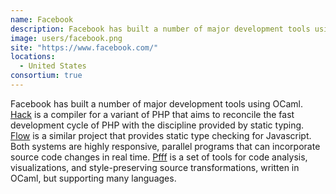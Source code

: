```yaml
---
name: Facebook
description: Facebook has built a number of major development tools using OCaml
image: users/facebook.png
site: "https://www.facebook.com/"
locations: 
  - United States
consortium: true
---
```


Facebook has built a number of major development tools using OCaml. [Hack](http://hacklang.org) is a compiler for a variant of PHP that aims to reconcile the fast development cycle of PHP with the discipline provided by static typing. [Flow](http://flowtype.org) is a similar project that provides static type checking for Javascript.  Both systems are highly responsive, parallel programs that can incorporate source code changes in real time. [Pfff](https://github.com/facebook/pfff/wiki/Main) is a set of tools for code analysis, visualizations, and style-preserving source transformations, written in OCaml, but supporting many languages.